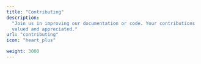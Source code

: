 ```yaml
---
title: "Contributing"
description:
  "Join us in improving our documentation or code. Your contributions  are
  valued and appreciated."
url: "contributing"
icon: "heart_plus"

weight: 3000
---
```

